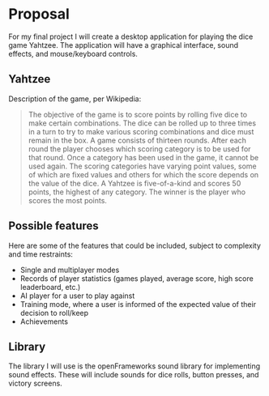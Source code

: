# Proposal
For my final project I will create a desktop application for playing the dice game Yahtzee. The application will have a graphical interface, sound effects, and mouse/keyboard controls.

## Yahtzee
Description of the game, per Wikipedia:
>The objective of the game is to score points by rolling five dice to make certain combinations. The dice can be rolled up to three times in a turn to try to make various scoring combinations and dice must remain in the box. A game consists of thirteen rounds. After each round the player chooses which scoring category is to be used for that round. Once a category has been used in the game, it cannot be used again. The scoring categories have varying point values, some of which are fixed values and others for which the score depends on the value of the dice. A Yahtzee is five-of-a-kind and scores 50 points, the highest of any category. The winner is the player who scores the most points.

## Possible features
Here are some of the features that could be included, subject to complexity and time restraints:

* Single and multiplayer modes
* Records of player statistics (games played, average score, high score leaderboard, etc.)
* AI player for a user to play against
* Training mode, where a user is informed of the expected value of their decision to roll/keep
* Achievements

## Library
The library I will use is the openFrameworks sound library for implementing sound effects. These will include sounds for dice rolls, button presses, and victory screens.